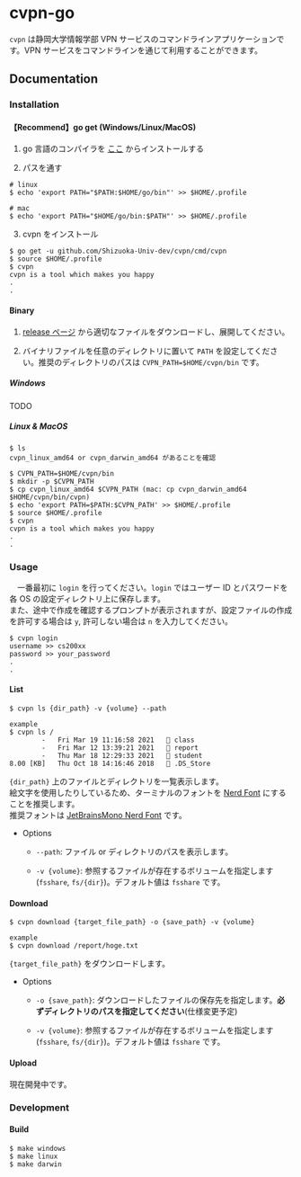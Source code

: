 # cvpn-go

 `cvpn` は静岡大学情報学部 VPN サービスのコマンドラインアプリケーションです。VPN サービスをコマンドラインを通じて利用することができます。

## Documentation

### Installation

#### 【Recommend】go get (Windows/Linux/MacOS)

1. go 言語のコンパイラを [ここ](https://golang.org/doc/install) からインストールする

2. パスを通す

```console
# linux
$ echo 'export PATH="$PATH:$HOME/go/bin"' >> $HOME/.profile

# mac
$ echo 'export PATH="$HOME/go/bin:$PATH"' >> $HOME/.profile
```

3. cvpn をインストール

```console
$ go get -u github.com/Shizuoka-Univ-dev/cvpn/cmd/cvpn
$ source $HOME/.profile
$ cvpn
cvpn is a tool which makes you happy
.
.
```

#### Binary

1. [release ページ](https://github.com/szpp-dev-team/cvpn/releases) から適切なファイルをダウンロードし、展開してください。  

2. バイナリファイルを任意のディレクトリに置いて `PATH` を設定してください。推奨のディレクトリのパスは `CVPN_PATH=$HOME/cvpn/bin` です。

##### Windows

TODO

##### Linux & MacOS

```console
$ ls
cvpn_linux_amd64 or cvpn_darwin_amd64 があることを確認

$ CVPN_PATH=$HOME/cvpn/bin
$ mkdir -p $CVPN_PATH
$ cp cvpn_linux_amd64 $CVPN_PATH (mac: cp cvpn_darwin_amd64 $HOME/cvpn/bin/cvpn)
$ echo 'export PATH=$PATH:$CVPN_PATH' >> $HOME/.profile
$ source $HOME/.profile
$ cvpn
cvpn is a tool which makes you happy
.
.
```

### Usage

　一番最初に `login` を行ってください。`login` ではユーザー ID とパスワードを各 OS の設定ディレクトリ上に保存します。  
また、途中で作成を確認するプロンプトが表示されますが、設定ファイルの作成を許可する場合は `y`, 許可しない場合は `n` を入力してください。

```console
$ cvpn login
username >> cs200xx
password >> your_password
.
.
```

#### List

```console
$ cvpn ls {dir_path} -v {volume} --path

example
$ cvpn ls /
        -   Fri Mar 19 11:16:58 2021    class
        -   Fri Mar 12 13:39:21 2021    report
        -   Thu Mar 18 12:29:33 2021    student
8.00 [KB]   Thu Oct 18 14:16:46 2018    .DS_Store
```

`{dir_path}` 上のファイルとディレクトリを一覧表示します。  
絵文字を使用したりしているため、ターミナルのフォントを [Nerd Font](https://www.nerdfonts.com/) にすることを推奨します。  
推奨フォントは [JetBrainsMono Nerd Font](https://github.com/ryanoasis/nerd-fonts/releases/download/v2.1.0/JetBrainsMono.zip) です。

+ Options
  
  + `--path`: ファイル or ディレクトリのパスを表示します。  
  
  + `-v {volume}`: 参照するファイルが存在するボリュームを指定します(`fsshare`, `fs/{dir}`)。デフォルト値は `fsshare` です。

#### Download

```console
$ cvpn download {target_file_path} -o {save_path} -v {volume}

example
$ cvpn download /report/hoge.txt
```

`{target_file_path}` をダウンロードします。

+ Options

  + `-o {save_path}`: ダウンロードしたファイルの保存先を指定します。**必ずディレクトリのパスを指定してください**(仕様変更予定)
  
  + `-v {volume}`: 参照するファイルが存在するボリュームを指定します(`fsshare`, `fs/{dir}`)。デフォルト値は `fsshare` です。

#### Upload

現在開発中です。

### Development

#### Build

```console
$ make windows
$ make linux
$ make darwin
```
